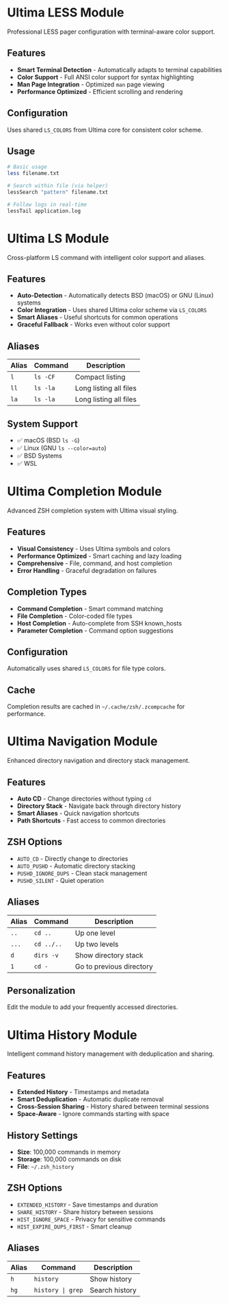 # Ultima LESS Module

Professional LESS pager configuration with terminal-aware color support.

## Features

- **Smart Terminal Detection** - Automatically adapts to terminal capabilities
- **Color Support** - Full ANSI color support for syntax highlighting
- **Man Page Integration** - Optimized `man` page viewing
- **Performance Optimized** - Efficient scrolling and rendering

## Configuration

Uses shared `LS_COLORS` from Ultima core for consistent color scheme.

## Usage

```bash
# Basic usage
less filename.txt

# Search within file (via helper)
lessSearch "pattern" filename.txt

# Follow logs in real-time
lessTail application.log 
```

# Ultima LS Module

Cross-platform LS command with intelligent color support and aliases.

## Features

- **Auto-Detection** - Automatically detects BSD (macOS) or GNU (Linux) systems
- **Color Integration** - Uses shared Ultima color scheme via `LS_COLORS`
- **Smart Aliases** - Useful shortcuts for common operations
- **Graceful Fallback** - Works even without color support

## Aliases

| Alias | Command | Description |
|-------|---------|-------------|
| `l`   | `ls -CF` | Compact listing |
| `ll`  | `ls -la` | Long listing all files |
| `la`  | `ls -la` | Long listing all files |

## System Support

- ✅ macOS (BSD `ls -G`)
- ✅ Linux (GNU `ls --color=auto`)
- ✅ BSD Systems
- ✅ WSL


# Ultima Completion Module

Advanced ZSH completion system with Ultima visual styling.

## Features

- **Visual Consistency** - Uses Ultima symbols and colors
- **Performance Optimized** - Smart caching and lazy loading
- **Comprehensive** - File, command, and host completion
- **Error Handling** - Graceful degradation on failures

## Completion Types

- **Command Completion** - Smart command matching
- **File Completion** - Color-coded file types
- **Host Completion** - Auto-complete from SSH known_hosts
- **Parameter Completion** - Command option suggestions

## Configuration

Automatically uses shared `LS_COLORS` for file type colors.

## Cache

Completion results are cached in `~/.cache/zsh/.zcompcache` for performance. 



# Ultima Navigation Module

Enhanced directory navigation and directory stack management.

## Features

- **Auto CD** - Change directories without typing `cd`
- **Directory Stack** - Navigate back through directory history
- **Smart Aliases** - Quick navigation shortcuts
- **Path Shortcuts** - Fast access to common directories

## ZSH Options

- `AUTO_CD` - Directly change to directories
- `AUTO_PUSHD` - Automatic directory stacking
- `PUSHD_IGNORE_DUPS` - Clean stack management
- `PUSHD_SILENT` - Quiet operation

## Aliases

| Alias | Command | Description |
|-------|---------|-------------|
| `..`  | `cd ..` | Up one level |
| `...` | `cd ../..` | Up two levels |
| `d`   | `dirs -v` | Show directory stack |
| `1`   | `cd -` | Go to previous directory |

## Personalization

Edit the module to add your frequently accessed directories. 


# Ultima History Module

Intelligent command history management with deduplication and sharing.

## Features

- **Extended History** - Timestamps and metadata
- **Smart Deduplication** - Automatic duplicate removal
- **Cross-Session Sharing** - History shared between terminal sessions
- **Space-Aware** - Ignore commands starting with space

## History Settings

- **Size**: 100,000 commands in memory
- **Storage**: 100,000 commands on disk
- **File**: `~/.zsh_history`

## ZSH Options

- `EXTENDED_HISTORY` - Save timestamps and duration
- `SHARE_HISTORY` - Share history between sessions
- `HIST_IGNORE_SPACE` - Privacy for sensitive commands
- `HIST_EXPIRE_DUPS_FIRST` - Smart cleanup

## Aliases

| Alias | Command | Description |
|-------|---------|-------------|
| `h`   | `history` | Show history |
| `hg`  | `history \| grep` | Search history | 


<!-- # Personal Configuration Templates

Starter templates for personal customization.

## Available Templates

### `aliases.zsh`
Personal command aliases and shortcuts.

### `keybindings.zsh`  
Custom keyboard bindings and shortcuts.

### `env.zsh`
Environment variables and personal settings.

## Usage

1. Copy template to your config directory:
```bash
cp modules/templates/aliases.zsh ~/.config/ultima/my-aliases.zsh -->